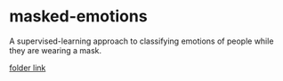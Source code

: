 # masked-emotions

A supervised-learning approach to classifying emotions of people while they are wearing a mask.

[folder link](https://drive.google.com/drive/folders/1CGh-vtHR73mHsYgof3eQf965zkD4R2sx)
